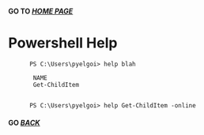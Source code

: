 #### GO TO *[HOME PAGE](index.md)*

# Powershell Help

          
          
          PS C:\Users\pyelgoi> help blah

           NAME
           Get-ChildItem
        
          
          PS C:\Users\pyelgoi> help Get-ChildItem -online  


####  GO *[BACK](index.md)*

